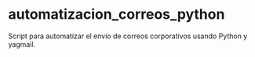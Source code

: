 # automatizacion_correos_python
Script para automatizar el envío de correos corporativos usando Python y yagmail.
